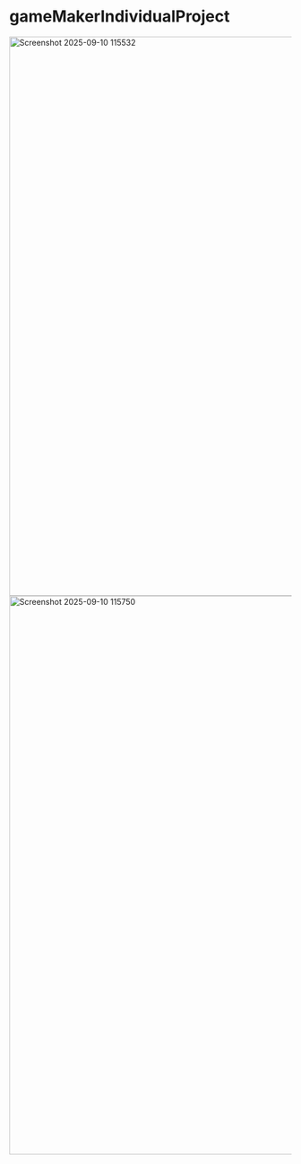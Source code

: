 # gameMakerIndividualProject


<img width="1274" height="997" alt="Screenshot 2025-09-10 115532" src="https://github.com/user-attachments/assets/d40417de-8314-49b9-9e21-4467c1b82712" />
<img width="1280" height="996" alt="Screenshot 2025-09-10 115750" src="https://github.com/user-attachments/assets/b7bf3d97-63dc-4fd6-a80f-ca133e187a56" />
